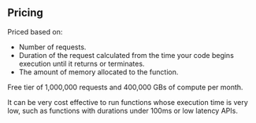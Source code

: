 ## Pricing

Priced based on:
- Number of requests.
- Duration of the request calculated from the time your code begins execution until it returns or terminates.
- The amount of memory allocated to the function.

Free tier of 1,000,000 requests and 400,000 GBs of compute per month.

It can be very cost effective to run functions whose execution time is very low, such as functions with durations under 100ms or low latency APIs.
